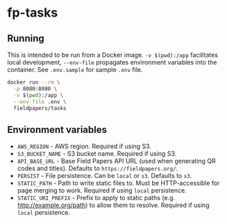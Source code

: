 # fp-tasks

## Running

This is intended to be run from a Docker image. `-v $(pwd):/app` facilitates
local development, `--env-file` propagates environment variables into the
container.  See `.env.sample` for sample `.env` file.

```bash
docker run --rm \
  -p 8080:8080 \
  -v $(pwd):/app \
  --env-file .env \
  fieldpapers/tasks
```

## Environment variables

* `AWS_REGION` - AWS region. Required if using S3.
* `S3_BUCKET_NAME` - S3 bucket name. Required if using S3.
* `API_BASE_URL` - Base Field Papers API URL (used when generating QR codes and
  titles). Defaults to `https://fieldpapers.org/`.
* `PERSIST` - File persistence. Can be `local` or `s3`. Defaults to `s3`.
* `STATIC_PATH` - Path to write static files to. Must be HTTP-accessible for
  page merging to work. Required if using `local` persistence.
* `STATIC_URI_PREFIX` - Prefix to apply to static paths (e.g.
  http://example.org/path) to allow them to resolve. Required if using `local`
  persistence.

